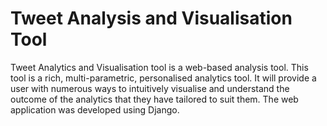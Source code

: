 # Tweet Analysis and Visualisation Tool

Tweet Analytics and Visualisation tool is a web-based analysis tool. This tool is a rich, multi-parametric, personalised analytics tool. It will provide a user with numerous ways to intuitively visualise and understand the outcome of the analytics that they have tailored to suit them. The web application was developed using Django. 




